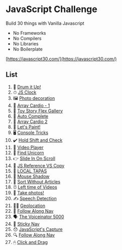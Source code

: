 # JavaScript Challenge

Build 30 things with Vanilla Javascript

- No Frameworks
- No Compilers
- No Libraries
- No Boilerplate

[https://javascript30.com/](https://javascript30.com/)

## List

1. 🥁 [Drum it Up!](/Drum%20Kit)
2. ⏱ [JS Clock](/Clock)
3. 🖼 [Photo decoration](/CSS%20Variables)
4. 💪 [Array Cardio - 1](/Array%20Cardio%20-%201)
5. 🚂 [Toy Story Flex Gallery](/Toy%20Story%20Flex%20Gallery)
6. 👀 [Auto Complete](/Auto%20Complete)
7. 💪 [Array Cardio 2](/Array%20Cardio%20-%202)
8. 🎨 [Let's Paint!](/HTML5%20Canvas)
9. 🖥 [Console Tricks](/Dev%20Tools%20Domination)
10. ✔️ [Hold Shift and Check](/Multiple%20Checkboxes)
11. 📼 [Video Player](/Custom%20Video%20Player)
12. 🦄 [Find Unicorn](/Key%20Sequence%20Detection)
13. 👉 [Slide In On Scroll](/Slide%20In%20On%20Scroll)
14. 🧐 [JS Reference VS Copy](/Reference%20VS%20Copy)
15. 🌮 [LOCAL TAPAS](/LocalStorage)
16. 👥 [Mouse Shadow](/Mouse%20Move%20Shadow)
17. 🎸 [Sort Without Articles](/Sort%20Without%20Articles)
18. ⏰ [Left time of Videos](/Adding%20Up%20Times%20with%20Reduce)
19. 📸 [Take photos!](/Webcam%20Fun)
20. ✍️ [Speech Detection](/Speech%20Detection)
21. 🏃‍♀️ [Geolocation](/Geolocation)
22. 👣 [Follow Along Nav](/Follow%20Along%20Link%20Highlighter)
23. 🗣 [The Voiceinator 5000](/Speech%20Synthesis)
24. 📌 [Sticky Nav](/Sticky%20Nav)
25. 😯 [JavaScript's Capture](/Event%20Capture%2C%20Propagation%2C%20Bubbling%20and%20Once)
26. 🔍 [Follow Along Nav](/Stripe%20Follow%20Along%20Nav)
27. 🖱 [Click and Drag](/Click%20and%20Drag)
